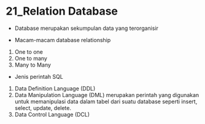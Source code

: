 # 21_Relation Database

- Database merupakan sekumpulan data yang terorganisir

- Macam-macam database relationship
1. One to one
2. One to many
3. Many to Many

- Jenis perintah SQL
1. Data Definition Language (DDL) 
2. Data Manipulation Language (DML) merupakan perintah yang digunakan untuk memanipulasi data dalam tabel dari suatu database seperti insert, select, update, delete.
3. Data Control Language (DCL)
